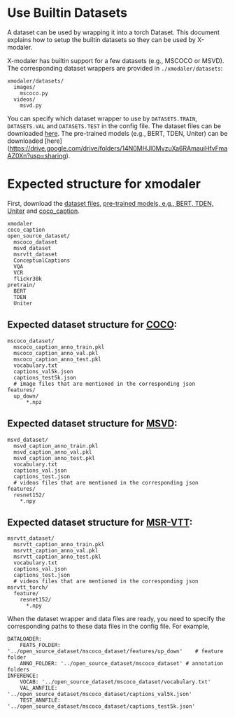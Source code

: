 # Use Builtin Datasets

A dataset can be used by wrapping it into a torch Dataset. This document explains how to setup the builtin datasets so they can be used by X-modaler.

X-modaler has builtin support for a few datasets (e.g., MSCOCO or MSVD). The corresponding dataset wrappers are provided in `./xmodaler/datasets`:
```
xmodaler/datasets/
  images/
    mscoco.py
  videos/
    msvd.py  
```
You can specify which dataset wrapper to use by `DATASETS.TRAIN`, `DATASETS.VAL` and `DATASETS.TEST` in the config file. The dataset files can be downloaded [here](https://drive.google.com/drive/folders/1vx9n7tAIt8su0y_3tsPJGvMPBMm8JLCZ?usp=sharing). The pre-trained models (e.g., BERT, TDEN, Uniter) can be downloaded [here] (https://drive.google.com/drive/folders/14N0MHJl0MvzuXa6RAmauiHfvFmaAZ0Xn?usp=sharing).

# Expected structure for xmodaler
First, download the [dataset files](https://drive.google.com/drive/folders/1vx9n7tAIt8su0y_3tsPJGvMPBMm8JLCZ?usp=sharing), [pre-trained models, e.g., BERT, TDEN, Uniter](https://drive.google.com/drive/folders/14N0MHJl0MvzuXa6RAmauiHfvFmaAZ0Xn?usp=sharing) and [coco_caption](https://github.com/ruotianluo/coco-caption).

```
xmodaler
coco_caption
open_source_dataset/
  mscoco_dataset
  msvd_dataset
  msrvtt_dataset
  ConceptualCaptions
  VQA
  VCR
  flickr30k
pretrain/
  BERT
  TDEN
  Uniter
```

## Expected dataset structure for [COCO](https://cocodataset.org/#download):

```
mscoco_dataset/
  mscoco_caption_anno_train.pkl
  mscoco_caption_anno_val.pkl
  mscoco_caption_anno_test.pkl
  vocabulary.txt
  captions_val5k.json
  captions_test5k.json
  # image files that are mentioned in the corresponding json
features/
  up_down/
      *.npz
```

## Expected dataset structure for [MSVD](https://www.cs.utexas.edu/users/ml/clamp/videoDescription/):

```
msvd_dataset/
  msvd_caption_anno_train.pkl
  msvd_caption_anno_val.pkl
  msvd_caption_anno_test.pkl
  vocabulary.txt
  captions_val.json
  captions_test.json
  # videos files that are mentioned in the corresponding json
features/
  resnet152/
    *.npy
```

## Expected dataset structure for [MSR-VTT](http://ms-multimedia-challenge.com/2017/dataset):

```
msrvtt_dataset/
  msrvtt_caption_anno_train.pkl
  msrvtt_caption_anno_val.pkl
  msrvtt_caption_anno_test.pkl
  vocabulary.txt
  captions_val.json
  captions_test.json
  # videos files that are mentioned in the corresponding json
msrvtt_torch/
  feature/
    resnet152/
      *.npy
```

When the dataset wrapper and data files are ready, you need to specify the corresponding paths to these data files in the config file. For example, 
```
DATALOADER:
	FEATS_FOLDER: '../open_source_dataset/mscoco_dataset/features/up_down'    # feature folder
	ANNO_FOLDER: '../open_source_dataset/mscoco_dataset' # annotation folders
INFERENCE:
	VOCAB: '../open_source_dataset/mscoco_dataset/vocabulary.txt'
	VAL_ANNFILE: '../open_source_dataset/mscoco_dataset/captions_val5k.json'
	TEST_ANNFILE:  '../open_source_dataset/mscoco_dataset/captions_test5k.json'
```
